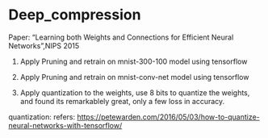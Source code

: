 # Deep_compression

Paper: “Learning both Weights and Connections for Efficient Neural Networks”,NIPS 2015

1. Apply Pruning and retrain on mnist-300-100 model using tensorflow

2. Apply Pruning and retrain on mnist-conv-net model using tensorflow

3. Apply quantization to the weights, use 8 bits to quantize the weights, and found its remarkablely great, only a few loss in accuracy.

quantization:
refers: https://petewarden.com/2016/05/03/how-to-quantize-neural-networks-with-tensorflow/



